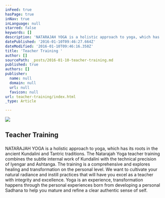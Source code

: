 ```yaml
---
inFeed: true
hasPage: true
inNav: true
inLanguage: null
starred: false
keywords: []
description: 'NATARAJAH YOGA is a holistic approach to yoga, which has its roots in the ancient Kundalini and Tantric traditions.'
datePublished: '2016-01-10T09:46:27.664Z'
dateModified: '2016-01-10T09:46:16.358Z'
title: 'Teacher Training '
author: []
sourcePath: _posts/2016-01-10-teacher-training.md
published: true
authors: []
publisher:
  name: null
  domain: null
  url: null
  favicon: null
url: teacher-training/index.html
_type: Article

---
```

![](https://the-grid-user-content.s3-us-west-2.amazonaws.com/535b1063-3063-4c10-a116-e670249ab243.jpg)

## Teacher Training 

##### 

NATARAJAH YOGA is a holistic approach to yoga, which has its roots in the ancient Kundalini and Tantric traditions. The Natarajah Yoga teacher training combines the subtle internal work of Kundalini with the technical precision of Iyengar and Ashtanga. The training is a comprehensive and explores healing and transformation on the personal level. We want to cultivate your natural radiance and instill practices that will have you excel as a teacher with integrity and excellence. Yoga is an experience, transformation happens through the personal  experiences born from developing a personal Sadhana to help you mature and refine a clear authentic sense of self.
